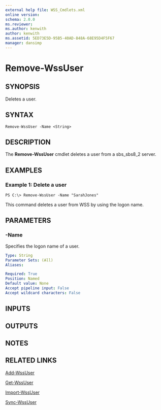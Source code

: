 ```yaml
---
external help file: WSS_Cmdlets.xml
online version: 
schema: 2.0.0
ms.reviewer:
ms.author: kenwith
author: kenwith
ms.assetid: 5ED73E5D-95B5-40AD-848A-68E95D4F5F67
manager: dansimp
---
```


# Remove-WssUser

## SYNOPSIS
Deletes a user.

## SYNTAX

```
Remove-WssUser -Name <String>
```

## DESCRIPTION
The **Remove-WssUser** cmdlet deletes a user from a sbs_sbs8_2 server.

## EXAMPLES

### Example 1: Delete a user
```
PS C:\> Remove-WssUser -Name "SarahJones"
```

This command deletes a user from WSS by using the logon name.

## PARAMETERS

### -Name
Specifies the logon name of a user.

```yaml
Type: String
Parameter Sets: (All)
Aliases: 

Required: True
Position: Named
Default value: None
Accept pipeline input: False
Accept wildcard characters: False
```

## INPUTS

## OUTPUTS

## NOTES

## RELATED LINKS

[Add-WssUser](./Add-WssUser.md)

[Get-WssUser](./Get-WssUser.md)

[Import-WssUser](./Import-WssUser.md)

[Sync-WssUser](./Sync-WssUser.md)


